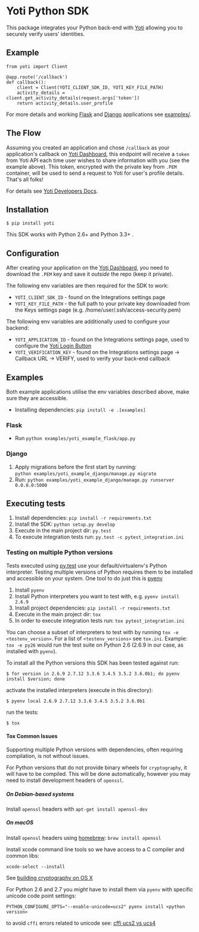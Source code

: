 # Yoti Python SDK #

This package integrates your Python back-end with [Yoti](https://www.yoti.com/) allowing you to
securely verify users' identities.

## Example ##

    from yoti import Client

    @app.route('/callback')
    def callback():
        client = Client(YOTI_CLIENT_SDK_ID, YOTI_KEY_FILE_PATH)
        activity_details = client.get_activity_details(request.args['token'])
        return activity_details.user_profile

For more details and working [Flask](http://flask.pocoo.org/) and [Django](https://www.djangoproject.com/)
applications see [examples/](https://github.com/lampkicking/yoti-sdk-server-python/tree/development/examples).


## The Flow ##

Assuming you created an application and chose `/callback` as your application's callback on [Yoti Dashboard](https://www.yoti.com/dashboard/),
this endpoint will receive a `token` from Yoti API each time user wishes to share information with you (see the example above).
This token, encrypted with the private key from `.PEM` container, will be used to send a request to Yoti
for user's profile details. That's all folks!

For details see [Yoti Developers Docs](https://www.yoti.com/developers/).

## Installation ##

    $ pip install yoti

This SDK works with Python 2.6+ and Python 3.3+ .

## Configuration ##

After creating your application on the [Yoti Dashboard](https://www.yoti.com/dashboard/), you need to download
the `.PEM` key and save it *outside* the repo (keep it private).

The following env variables are then required for the SDK to work:

* `YOTI_CLIENT_SDK_ID` - found on the Integrations settings page
* `YOTI_KEY_FILE_PATH` - the full path to your private key downloaded from the Keys settings page (e.g. /home/user/.ssh/access-security.pem)

The following env variables are additionally used to configure your backend:

* `YOTI_APPLICATION_ID` - found on the Integrations settings page, used to configure the [Yoti Login Button](https://www.yoti.com/developers/#login-button-setup)
* `YOTI_VERIFICATION_KEY` - found on the Integrations settings page -> Callback URL -> VERIFY, used to verify your back-end callback

## Examples ##

Both example applications utilise the env variables described above, make sure they are accessible.
* Installing dependencies: `pip install -e .[examples]`


### Flask ###

* Run `python examples/yoti_example_flask/app.py`

### Django ###

1. Apply migrations before the first start by running:<br>
    `python examples/yoti_example_django/manage.py migrate`
1. Run: `python examples/yoti_example_django/manage.py runserver 0.0.0.0:5000`

## Executing tests ##

1. Install dependencies: `pip install -r requirements.txt`
1. Install the SDK: `python setup.py develop`
1. Execute in the main project dir: `py.test`
1. To execute integration tests run: `py.test -c pytest_integration.ini`

### Testing on multiple Python versions ###

Tests executed using [py.test](http://doc.pytest.org/en/latest/) use your default/virtualenv's Python interpreter.
Testing multiple versions of Python requires them to be installed and accessible on your system.
One tool to do just this is [pyenv](https://github.com/yyuu/pyenv)

1. Install `pyenv`
1. Install Python interpreters you want to test with, e.g. `pyenv install 2.6.9`
1. Install project dependencies: `pip install -r requirements.txt`
1. Execute in the main project dir: `tox`
1. In order to execute integration tests run: `tox pytest_integration.ini`

You can choose a subset of interpreters to test with by running `tox -e <testenv_version>`.
For a list of `<testenv_versions>` see `tox.ini`. Example: `tox -e py26` would run the 
test suite on Python 2.6 (2.6.9 in our case, as installed with `pyenv`).

To install all the Python versions this SDK has been tested against run:

    $ for version in 2.6.9 2.7.12 3.3.6 3.4.5 3.5.2 3.6.0b1; do pyenv install $version; done

activate the installed interpreters (execute in this directory):

    $ pyenv local 2.6.9 2.7.12 3.3.6 3.4.5 3.5.2 3.6.0b1

run the tests:

    $ tox

#### Tox Common Issues ####

Supporting multiple Python versions with dependencies, often requiring compilation, is not without issues.

For Python versions that do not provide binary wheels for `cryptography`, it
will have to be compiled. This will be done automatically, however you may
need to install development headers of `openssl`.

##### On Debian-based systems #####
 
Install `openssl` headers with `apt-get install openssl-dev`

##### On macOS #####
 
Install `openssl` headers using [homebrew](http://brew.sh/): `brew install openssl`

Install xcode command line tools so we have access to a C compiler and common libs:

    xcode-select --install

See [building cryptography on OS X](https://cryptography.io/en/latest/installation/#building-cryptography-on-os-x)


For Python 2.6 and 2.7 you *might* have to install them via `pyenv` with specific unicode code point settings:

    PYTHON_CONFIGURE_OPTS="--enable-unicode=ucs2" pyenv install <python version>

to avoid `cffi` errors related to unicode see: [cffi ucs2 vs ucs4](http://cffi.readthedocs.io/en/latest/installation.html#linux-and-os-x-ucs2-versus-ucs4)
